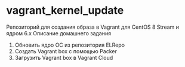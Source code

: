# vagrant_kernel_update
Репозиторий для создания образа в Vagrant для CentOS 8 Stream и ядром 6.x 
Описание домашнего задания
1) Обновить ядро ОС из репозитория ELRepo
2) Создать Vagrant box c помощью Packer
3) Загрузить Vagrant box в Vagrant Cloud
